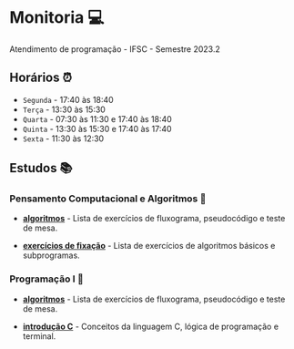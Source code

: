 # Monitoria 💻
Atendimento de programação - IFSC - Semestre 2023.2  

## Horários ⏰
- `Segunda` - 17:40 às 18:40
- `Terça` - 13:30 às 15:30
- `Quarta` - 07:30 às 11:30 e 17:40 às 18:40
- `Quinta` - 13:30 às 15:30 e 17:40 às 17:40
- `Sexta` - 11:30 às 12:30

## Estudos 📚

### Pensamento Computacional e Algoritmos 📕

- [**algoritmos**](https://github.com/luizakuze/Monitoria/tree/main/algoritmos) - Lista de exercícios de fluxograma, pseudocódigo e teste de mesa. 

- [**exercícios de fixação**](https://github.com/luizakuze/Monitoria/tree/main/exercícios-de-fixação) - Lista de exercícios de algoritmos básicos e subprogramas. <br>

### Programação I 📘

- [**algoritmos**](https://github.com/luizakuze/Monitoria/tree/main/algoritmos) - Lista de exercícios de fluxograma, pseudocódigo e teste de mesa.

- [**introdução C**](https://github.com/luizakuze/Monitoria/tree/main/introdução%20C) - Conceitos da linguagem C, lógica de programação e terminal.